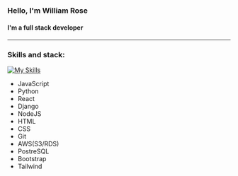 ### Hello, I'm William Rose

<!--
**WilliamTRose756/WilliamTRose756** is a ✨ _special_ ✨ repository because its `README.md` (this file) appears on your GitHub profile.
Here are some ideas to get you started:

### 🔭 I’m currently working on a github user search app
- 🌱 I’m currently learning react
- 👯 I’m looking to collaborate on open source projects
- 🤔 I’m looking for help with ...
- 💬 Ask me about ...
- 📫 How to reach me: ...
- ⚡ Fun fact: ...
-->

<h4> I'm a full stack developer <h4/>

<hr>


### Skills and stack:
[![My Skills](https://skills.thijs.gg/icons?i=js,py,react,django,nodejs,html,css,git,aws,postgres,bootstrap,tailwind)](https://skills.thijs.gg)
  
  <ul>
    <li>JavaScript
    <li>Python
    <li>React
    <li>Django
    <li>NodeJS
    <li>HTML
    <li>CSS
    <li>Git
    <li>AWS(S3/RDS)
    <li>PostreSQL
    <li>Bootstrap
    <li>Tailwind
  <ul/>


